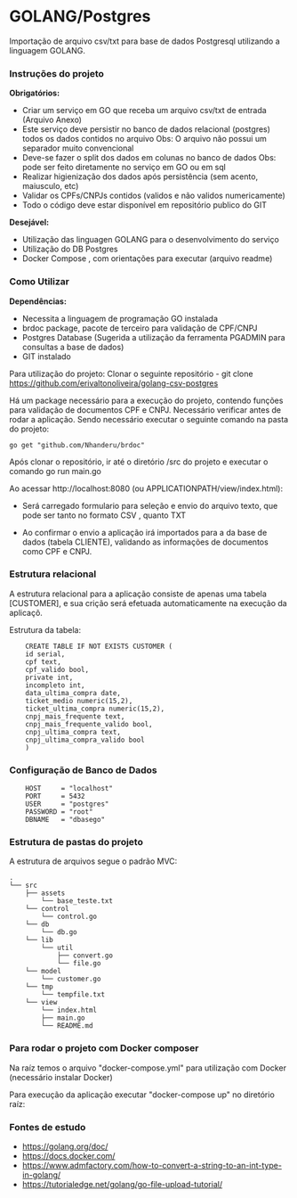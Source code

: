 # GOLANG/Postgres

Importação de arquivo csv/txt para base de dados Postgresql utilizando a linguagem GOLANG.

### Instruções do projeto

**Obrigatórios:**

- Criar um serviço em GO que receba um arquivo csv/txt de entrada (Arquivo Anexo)
- Este serviço deve persistir no banco de dados relacional (postgres) todos os dados contidos no arquivo
  Obs: O arquivo não possui um separador muito convencional
- Deve-se fazer o split dos dados em colunas no banco de dados
  Obs: pode ser feito diretamente no serviço em GO ou em sql
- Realizar higienização dos dados após persistência (sem acento, maiusculo, etc)
- Validar os CPFs/CNPJs contidos (validos e não validos numericamente)
- Todo o código deve estar disponível em repositório publico do GIT

**Desejável:**

- Utilização das linguagen GOLANG para o desenvolvimento do serviço
- Utilização do DB Postgres
- Docker Compose , com orientações para executar (arquivo readme)

### Como Utilizar

**Dependências:**

- Necessita a linguagem de programação GO instalada
- brdoc package, pacote de terceiro para validação de CPF/CNPJ
- Postgres Database (Sugerida a utilização da ferramenta PGADMIN para consultas a base de dados)
- GIT instalado

Para utilização do projeto:
Clonar o seguinte repositório - git clone https://github.com/erivaltonoliveira/golang-csv-postgres

Há um package necessário para a execução do projeto, contendo funções para validação de documentos CPF e CNPJ. Necessário verificar antes de rodar a aplicação. Sendo necessário executar o seguinte comando na pasta do projeto:

    go get "github.com/Nhanderu/brdoc"

Após clonar o repositório, ir até o diretório /src do projeto e executar o comando go run main.go

Ao acessar http://localhost:8080 (ou APPLICATIONPATH/view/index.html):

- Será carregado formulario para seleção e envio do arquivo texto, que pode ser tanto no formato CSV , quanto TXT

- Ao confirmar o envio a aplicação irá importados para a da base de dados (tabela CLIENTE), validando as informações de documentos como CPF e CNPJ.

### Estrutura relacional

A estrutura relacional para a aplicação consiste de apenas uma tabela [CUSTOMER], e sua crição será efetuada automaticamente na execução da aplicaçõ.

Estrutura da tabela:

```
    CREATE TABLE IF NOT EXISTS CUSTOMER (
    id serial,
    cpf text,
    cpf_valido bool,
    private int,
    incompleto int,
    data_ultima_compra date,
    ticket_medio numeric(15,2),
    ticket_ultima_compra numeric(15,2),
    cnpj_mais_frequente text,
    cnpj_mais_frequente_valido bool,
    cnpj_ultima_compra text,
    cnpj_ultima_compra_valido bool
    )
```

### Configuração de Banco de Dados

```
    HOST     = "localhost"
    PORT     = 5432
    USER     = "postgres"
    PASSWORD = "root"
    DBNAME   = "dbasego"
```

### Estrutura de pastas do projeto

A estrutura de arquivos segue o padrão MVC:

```
.
└── src
    ├── assets
        └── base_teste.txt
    └── control
        └── control.go
    └── db
        └── db.go
    └── lib
        └── util
        	├── convert.go
        	└── file.go
    └── model
        └── customer.go
    └── tmp
        └── tempfile.txt
    └── view
        └── index.html
        ├── main.go
        └── README.md

```

### Para rodar o projeto com Docker composer

Na raíz temos o arquivo "docker-compose.yml" para utilização com Docker (necessário instalar Docker)

Para execução da aplicação executar "docker-compose up" no diretório raíz:

### Fontes de estudo

- https://golang.org/doc/
- https://docs.docker.com/
- https://www.admfactory.com/how-to-convert-a-string-to-an-int-type-in-golang/
- https://tutorialedge.net/golang/go-file-upload-tutorial/
